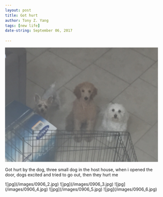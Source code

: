 ```yaml
---
layout: post
title: Got hurt
author: Tony Z. Yang	
tags: [new life]
date-string: September 06, 2017

---
```

![jpg](/images/0906_1.jpg)
<p>

Got hurt by the dog, three small dog in the host house, when i opened the door, dogs excited and tried to go out, then they hurt me
</p>
![jpg](/images/0906_2.jpg)
![jpg](/images/0906_3.jpg)
![jpg](/images/0906_4.jpg)
![jpg](/images/0906_5.jpg)
![jpg](/images/0906_6.jpg)
